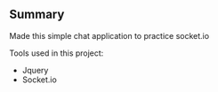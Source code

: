 ## Summary
Made this simple chat application to practice socket.io

Tools used in this project:
* Jquery
* Socket.io